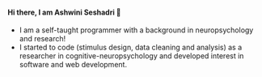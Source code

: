 #### Hi there, I am Ashwini Seshadri 👋

- I am a self-taught programmer with a background in neuropsychology and research!
- I started to code (stimulus design, data cleaning and analysis) as a researcher in cognitive-neuropsychology and developed interest in software and web development. 





<!--
**ashwini-seshadri/ashwini-seshadri** is a ✨ _special_ ✨ repository because its `README.md` (this file) appears on your GitHub profile.

Here are some ideas to get you started:

- 🔭 I’m currently working on ...
- 🌱 I’m currently learning ...
- 👯 I’m looking to collaborate on ...
- 🤔 I’m looking for help with ...
- 💬 Ask me about ...
- 📫 How to reach me: ...
- 😄 Pronouns: ...
- ⚡ Fun fact: ...
-->


